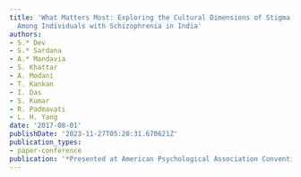 ```yaml
---
title: 'What Matters Most: Exploring the Cultural Dimensions of Stigma Experiences
  Among Individuals with Schizophrenia in India'
authors:
- S.* Dev
- S.* Sardana
- A.* Mandavia
- S. Khattar
- A. Modani
- T. Kankan
- I. Das
- S. Kumar
- R. Padmavati
- L. H. Yang
date: '2017-08-01'
publishDate: '2023-11-27T05:20:31.670621Z'
publication_types:
- paper-conference
publication: '*Presented at American Psychological Association Convention*'
---
```


